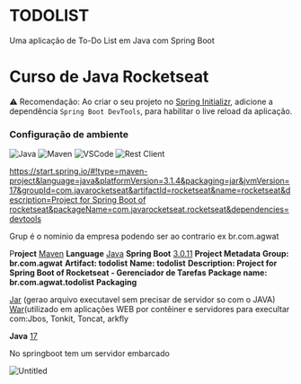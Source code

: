 # TODOLIST
Uma aplicação de To-Do List em Java com Spring Boot
# Curso de Java Rocketseat

⚠️ Recomendação: Ao criar o seu projeto no [Spring Initializr](https://start.spring.io/), adicione a dependência `Spring Boot DevTools`, para habilitar o live reload da aplicação.

### Configuração de ambiente


![Java](https://img.shields.io/badge/Java-000?style=for-the-badge&logo=java&logoColor=c456ce) 
![Maven](https://img.shields.io/badge/Maven-000?style=for-the-badge&logo=html5&logoColor=c456ce)
![VSCode](https://img.shields.io/badge/VSCode-000?style=for-the-badge&logo=css3&logoColor=c456ce)
![Rest Client](https://img.shields.io/badge/RestClient-000?style=for-the-badge&logo=javascript&logoColor=c456ce)

[https://start.spring.io/#!type=maven-project&language=java&platformVersion=3.1.4&packaging=jar&jvmVersion=17&groupId=com.javarocketseat&artifactId=rocketseat&name=rocketseat&description=Project for Spring Boot of rocketseat&packageName=com.javarocketseat.rocketseat&dependencies=devtools](https://start.spring.io/#!type=maven-project&language=java&platformVersion=3.1.4&packaging=jar&jvmVersion=17&groupId=com.javarocketseat&artifactId=rocketseat&name=rocketseat&description=Project%20for%20Spring%20Boot%20of%20rocketseat&packageName=com.javarocketseat.rocketseat&dependencies=devtools)

Grup é o nominio da empresa podendo ser ao contrario ex br.com.agwat

P**roject** [Maven](https://start.spring.io/)
**Language** [Java](https://start.spring.io/)
**Spring Boot** [3.0.11](https://start.spring.io/)
**Project Metadata**
**Group: br.com.agwat**
**Artifact: todolist**
**Name: todolist**
**Description: Project for Spring Boot of Rocketseat - Gerenciador de Tarefas**
**Package name:  br.com.agwat.todolist**
**Packaging**

[Jar](https://start.spring.io/) (gerao arquivo executavel sem precisar de servidor so com o JAVA)
[War](https://start.spring.io/)(utilizado em aplicações WEB por contêiner e servidores para execultar com:Jbos, Tonkit, Toncat, arkfly

**Java** [17](https://start.spring.io/)

No springboot tem um servidor embarcado

![Untitled](https://github.com/PaulaSena/todolist/assets/45314696/e8da2f4f-45cd-4691-9963-cc32267197e3)
